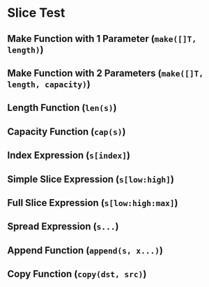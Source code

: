 # Slice Test

## Make Function with 1 Parameter (`make([]T, length)`)

## Make Function with 2 Parameters (`make([]T, length, capacity)`)

## Length Function (`len(s)`)

## Capacity Function (`cap(s)`)

## Index Expression (`s[index]`)

## Simple Slice Expression (`s[low:high]`)

## Full Slice Expression (`s[low:high:max]`)

## Spread Expression (`s...`)

## Append Function (`append(s, x...)`)

## Copy Function (`copy(dst, src)`)
